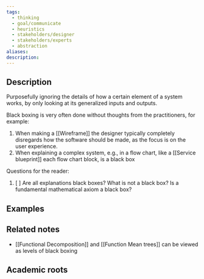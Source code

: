 ```yaml
---
tags:
  - thinking
  - goal/communicate
  - heuristics
  - stakeholders/designer
  - stakeholders/experts
  - abstraction
aliases: 
description:
---
```


## Description
Purposefully ignoring the details of how a certain element of a system works, by only looking at its generalized inputs and outputs. 

Black boxing is very often done without thoughts from the practitioners, for example:
1. When making a [[Wireframe]] the designer typically completely disregards how the software should be made, as the focus is on the user experience. 
2. When explaining a complex system, e.g., in a flow chart, like a [[Service blueprint]] each flow chart block, is a black box 

Questions for the reader:
1. [ ] Are all explanations black boxes? What is not a black box? Is a fundamental mathematical axiom a black box? 

## Examples 


## Related notes 
- [[Functional Decomposition]] and [[Function Mean trees]] can be viewed as levels of black boxing 

## Academic roots
